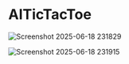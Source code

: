 # AITicTacToe
![Screenshot 2025-06-18 231829](https://github.com/user-attachments/assets/2a5d8d1d-6fca-4a44-bd74-8495be7e31e1)

![Screenshot 2025-06-18 231915](https://github.com/user-attachments/assets/febd87ce-2a79-4f61-b16e-e2c37d6e4e73)

